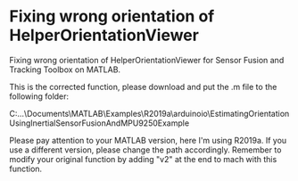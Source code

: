 # Fixing wrong orientation of HelperOrientationViewer

Fixing wrong orientation of HelperOrientationViewer for Sensor Fusion and Tracking Toolbox on MATLAB.

This is the corrected function, please download and put the .m file to the following folder:

C:\...\Documents\MATLAB\Examples\R2019a\arduinoio\EstimatingOrientationUsingInertialSensorFusionAndMPU9250Example

Please pay attention to your MATLAB version, here I'm using R2019a. If you use a different version, please change the path accordingly. Remember to modify your original function by adding "v2" at the end to mach with this function.
